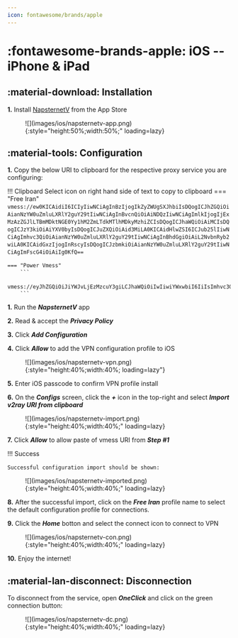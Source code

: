 ```yaml
---
icon: fontawesome/brands/apple
---
```


# :fontawesome-brands-apple: iOS -- iPhone & iPad

## :material-download: Installation

**1.** Install [NapsternetV](https://apps.apple.com/us/app/napsternetv/id1629465476) from the App Store

<figure markdown>
![](images/ios/napsternetv-app.png){:style="height:50%;width:50%;" loading=lazy}
</figure>

## :material-tools: Configuration
**1.** Copy the below URI to clipboard for the respective proxy service you are configuring:

!!! Clipboard
    Select icon on right hand side of text to copy to clipboard
    === "Free Iran"
        ```
        vmess://ew0KICAidiI6ICIyIiwNCiAgInBzIjogIkZyZWUgSXJhbiIsDQogICJhZGQiOiAianNzYW0uZmluLXRlY2guY29tIiwNCiAgInBvcnQiOiAiNDQzIiwNCiAgImlkIjogIjExMzAzZGJlLTBmMDktNGE0Yy1hM2ZmLTdkMTlhMDkyMzhiZCIsDQogICJhaWQiOiAiMCIsDQogICJzY3kiOiAiYXV0byIsDQogICJuZXQiOiAid3MiLA0KICAidHlwZSI6ICJub25lIiwNCiAgImhvc3QiOiAianNzYW0uZmluLXRlY2guY29tIiwNCiAgInBhdGgiOiAiL2NvbnRyb2wiLA0KICAidGxzIjogInRscyIsDQogICJzbmkiOiAianNzYW0uZmluLXRlY2guY29tIiwNCiAgImFscG4iOiAiIg0KfQ==
        ```

    === "Power Vmess"
        ```
        vmess://eyJhZGQiOiJiYWJvLjEzMzcuY3giLCJhaWQiOiIwIiwiYWxwbiI6IiIsImhvc3QiOiJiYWJvLjEzMzcuY3giLCJpZCI6ImVjNjFkNzQxLWQ5NWQtNGM2Ni1iMzU2LTBlZDg5NzgzMTllOSIsIm5ldCI6IndzIiwicGF0aCI6Ii9jb250cm9sLyIsInBvcnQiOiI0NDMiLCJwcyI6IlBvd2VyLVZNRVNTIiwic2N5IjoiYXV0byIsInNuaSI6ImJhYm8uMTMzNy5jeCIsInRscyI6InRscyIsInR5cGUiOiIiLCJ2IjoiMiJ9
        ```

**1.** Run the ***NapsternetV*** app

**2.** Read & accept the ***Privacy Policy***

**3.** Click ***Add Configuration***

**4.** Click ***Allow*** to add the VPN configuration profile to iOS
<figure markdown>
![](images/ios/napsternetv-vpn.png){:style="height:40%;width:40%; loading=lazy"}
</figure>


**5.** Enter iOS passcode to confirm VPN profile install

**6.** On the ***Configs*** screen, click the ***+*** icon in the top-right and select ***Import v2ray URI from clipboard***

<figure markdown>
![](images/ios/napsternetv-import.png){:style="height:40%;width:40%;" loading=lazy}
</figure>


**7.** Click ***Allow*** to allow paste of vmess URI from ***Step #1***

!!! Success

    Successful configuration import should be shown:

<figure markdown>
![](images/ios/napsternetv-imported.png){:style="height:40%;width:40%;" loading=lazy}
</figure>

**8.**  After the successful import, click on the ***Free Iran*** profile name to select the default configuration profile for connections.

**9.** Click the ***Home*** botton and select the connect icon to connect to VPN

<figure markdown>
![](images/ios/napsternetv-con.png){:style="height:40%;width:40%;" loading=lazy}
</figure>

**10.** Enjoy the internet!

## :material-lan-disconnect: Disconnection

To disconnect from the service, open ***OneClick*** and click on the green connection button:

<figure markdown>
![](images/ios/napsternetv-dc.png){:style="height:40%;width:40%;" loading=lazy}
</figure>